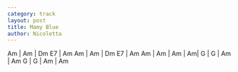 ```yaml
---
category: track
layout: post
title: Mamy Blue
author: Nicoletta
---
```


<canvas class="chords"  markdown="0">Am | Am | Dm E7 | Am
Am | Am | Dm E7 | Am
Am | Am | Am | Am|
G | G | Am | Am
G | G | Am | Am</canvas>





